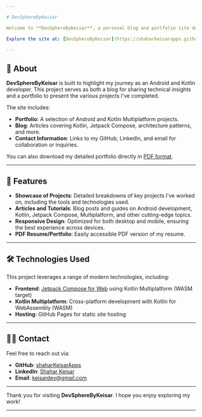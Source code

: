```yaml
---

# DevSphereByKeisar

Welcome to **DevSphereByKeisar**, a personal blog and portfolio site developed by [Shahar Keisar](https://www.linkedin.com/in/shahar-keisar-8898a31ab). This repository hosts the source code and content of my website, showcasing projects I've worked on, technical content I've shared, and my professional portfolio.

Explore the site at: [DevSphereByKeisar](https://shaharkeisarapps.github.io/DevSphereByKeisar/)

---
```


## 📝 About

**DevSphereByKeisar** is built to highlight my journey as an Android and Kotlin developer. This project serves as both a blog for sharing technical insights and a portfolio to present the various projects I've completed.

The site includes:
- **Portfolio**: A selection of Android and Kotlin Multiplatform projects.
- **Blog**: Articles covering Kotlin, Jetpack Compose, architecture patterns, and more.
- **Contact Information**: Links to my GitHub, LinkedIn, and email for collaboration or inquiries.

You can also download my detailed portfolio directly in [PDF format]([https://github.com/shaharKeisarApps/DevSphereByKeisar/blob/main/portfolio.pdf](https://shaharkeisarapps.github.io/DevSphereByKeisar/composeResources/devspherebykeisar.composeapp.generated.resources/files/shahar_keisar_resume.pdf)).

---

## 🎯 Features

- **Showcase of Projects**: Detailed breakdowns of key projects I've worked on, including the tools and technologies used.
- **Articles and Tutorials**: Blog posts and guides on Android development, Kotlin, Jetpack Compose, Multiplatform, and other cutting-edge topics.
- **Responsive Design**: Optimized for both desktop and mobile, ensuring the best experience across devices.
- **PDF Resume/Portfolio**: Easily accessible PDF version of my resume.

---

## 🛠️ Technologies Used

This project leverages a range of modern technologies, including:

- **Frontend**: [Jetpack Compose for Web](https://github.com/JetBrains/compose-multiplatform) using Kotlin Multiplatform (WASM target)
- **Kotlin Multiplatform**: Cross-platform development with Kotlin for WebAssembly (WASM)
- **Hosting**: GitHub Pages for static site hosting

---

## 👨‍💻 Contact

Feel free to reach out via:
- **GitHub**: [shaharKeisarApps](https://github.com/shaharKeisarApps)
- **LinkedIn**: [Shahar Keisar](https://www.linkedin.com/in/shahar-keisar-8898a31ab/)
- **Email**: keisardev@gmail.com

---

Thank you for visiting **DevSphereByKeisar**. I hope you enjoy exploring my work!

---
